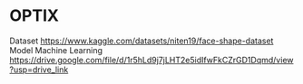 # OPTIX
Dataset https://www.kaggle.com/datasets/niten19/face-shape-dataset
Model Machine Learning https://drive.google.com/file/d/1r5hLd9j7jLHT2e5idIfwFkCZrGD1Dqmd/view?usp=drive_link
